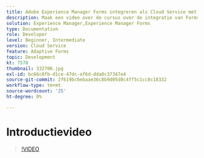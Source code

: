 ```yaml
---
title: Adobe Experience Manager Forms integreren als Cloud Service met Adobe Sign
description: Maak een video over de cursus over de integratie van Forms CS met Adobe Sign
solution: Experience Manager,Experience Manager Forms
type: Documentation
role: Developer
level: Beginner, Intermediate
version: Cloud Service
feature: Adaptive Forms
topic: Development
kt: 7578
thumbnail: 332706.jpg
exl-id: bc66c8fb-d1ce-47dc-af6d-dda0c37347e4
source-git-commit: 2f619bc6ebaae36c8b9d05d8c4ff5c1cc8c18332
workflow-type: tm+mt
source-wordcount: '25'
ht-degree: 0%

---
```


# Introductievideo


>[!VIDEO](https://video.tv.adobe.com/v/332706?quality=12&learn=on)
